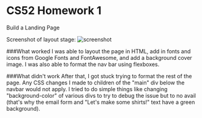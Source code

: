 # CS52 Homework 1
Build a Landing Page

Screenshot of layout stage:
![screenshot](https://github.com/codavis18/hw1-vox-landingpage/blob/master/screencap1.tiff "screenshot of unformatted html")


###What worked
I was able to layout the page in HTML, add in fonts and icons from Google Fonts and FontAwesome, and add a background cover image. I was also able to format the nav bar using flexboxes.


###What didn't work
After that, I got stuck trying to format the rest of the page. Any CSS changes I made to children of the "main" div below the navbar would not apply. I tried to do simple things like changing "background-color" of various divs to try to debug the issue but to no avail (that's why the email form and "Let's make some shirts!" text have a green background).
